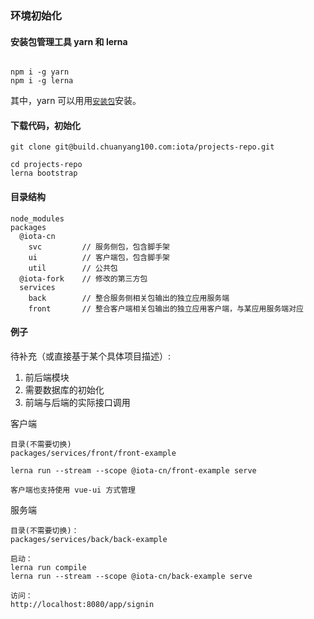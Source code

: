 ### 环境初始化

#### 安装包管理工具 yarn 和 lerna

```

npm i -g yarn  
npm i -g lerna

```

其中，yarn 可以用用[`安装包`](https://yarnpkg.com/zh-Hans/docs/install)安装。

#### 下载代码，初始化

```
git clone git@build.chuanyang100.com:iota/projects-repo.git

cd projects-repo
lerna bootstrap
```

#### 目录结构

```
node_modules
packages
  @iota-cn
    svc         // 服务侧包，包含脚手架
    ui          // 客户端包，包含脚手架
    util        // 公共包
  @iota-fork    // 修改的第三方包
  services
    back        // 整合服务侧相关包输出的独立应用服务端
    front       // 整合客户端相关包输出的独立应用客户端，与某应用服务端对应

```

#### 例子

待补充（或直接基于某个具体项目描述）:
1. 前后端模块
2. 需要数据库的初始化
3. 前端与后端的实际接口调用

客户端
```
目录(不需要切换)
packages/services/front/front-example

lerna run --stream --scope @iota-cn/front-example serve
```

```
客户端也支持使用 vue-ui 方式管理
```

服务端
```
目录(不需要切换)：
packages/services/back/back-example

启动：
lerna run compile
lerna run --stream --scope @iota-cn/back-example serve

访问：
http://localhost:8080/app/signin
```